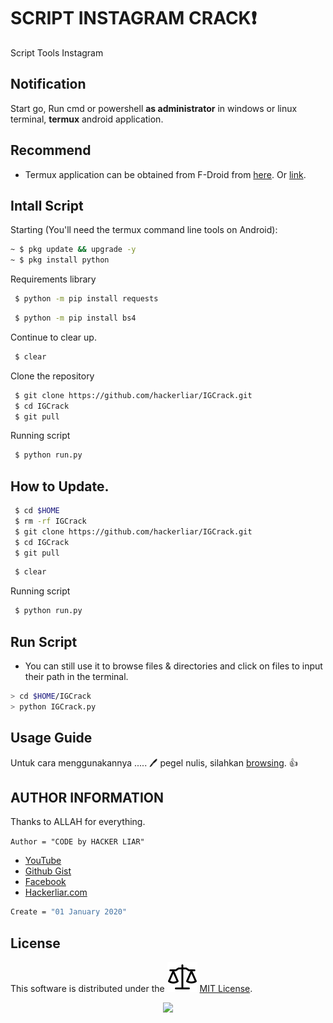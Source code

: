 # SCRIPT INSTAGRAM CRACK❗
Script Tools Instagram

## Notification
Start go, Run cmd or powershell **as administrator** in windows or linux terminal, **termux** android application.

## Recommend
- Termux application can be obtained from F-Droid from [here](https://f-droid.org/en/packages/com.termux/). Or [link](https://f-droid.org/repo/com.termux_118.apk).

## Intall Script 
Starting (You'll need the termux command line tools on Android):
```bash
~ $ pkg update && upgrade -y
~ $ pkg install python
```
Requirements library
```bash
 $ python -m pip install requests
```
```bash
 $ python -m pip install bs4
```
Continue to clear up.
```bash
 $ clear
```
Clone the repository
```bash
 $ git clone https://github.com/hackerliar/IGCrack.git
 $ cd IGCrack
 $ git pull
``` 
Running script
```bash 
 $ python run.py 
```
## How to Update.
```bash 
 $ cd $HOME
 $ rm -rf IGCrack
 $ git clone https://github.com/hackerliar/IGCrack.git
 $ cd IGCrack
 $ git pull
```
```bash
 $ clear
```  
Running script
```bash 
 $ python run.py 
```
## Run Script
- You can still use it to browse files & directories and click on files to input their path in the terminal.
```bash
> cd $HOME/IGCrack
> python IGCrack.py
```  
## Usage Guide
Untuk cara menggunakannya ..... :pen: pegel nulis, silahkan [browsing](https://www.youtube.com/@HackerLiar?sub_confirmation=1). :+1:

## AUTHOR INFORMATION
Thanks to ALLAH for everything.

```Author = "CODE by HACKER LIAR"```

* [YouTube](https://www.youtube.com/@HackerLiar?sub_confirmation=1)
* [Github Gist](https://gist.github.com/hackerliar)
* [Facebook](https://www.facebook.com/HackersLiar)
* [Hackerliar.com](https://www.hackerliar.me/)
```bash
Create = "01 January 2020"
```
## License
This software is distributed under the ![](https://raw.githubusercontent.com/primer/octicons/v12.1.0/icons/law-24.svg) [MIT License](https://github.com/hackerliar/IGCrack/blob/main/LICENSE).

<p align="center">
   <img src="https://raw.githubusercontent.com/catppuccin/catppuccin/main/assets/footers/gray0_ctp_on_line.svg?sanitize=true"/>
</p>
